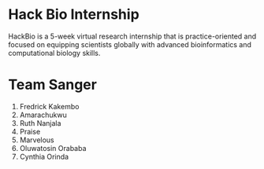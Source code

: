 # **Hack Bio Internship**
HackBio is a 5-week virtual research internship that is practice-oriented and focused on equipping scientists globally with advanced bioinformatics and computational biology skills.
# **Team Sanger**
1. Fredrick Kakembo
2. Amarachukwu
3. Ruth Nanjala
4. Praise
5. Marvelous
6. Oluwatosin Orababa 
7. Cynthia Orinda
